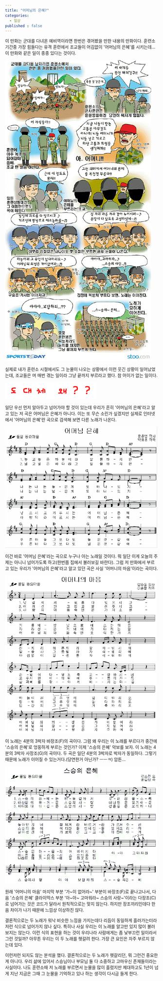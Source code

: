 ```yaml
---
title: "어머님의 은혜?"
categories:
  - 일상
published : false
---
```


이 만화는 군대를 다녀온 예비역이라면 한번은 겪어봤을 만한 내용의 만화이다. 훈련소 기간중 가장 힘들다는 유격 훈련에서 조교들이 어김없이 '어머님의 은혜'를 시키는데... 이 만화와 같은 일이 종종 있다는 것이다.  
  
![](/assets/images/posts/2004/07/fk200000000024.gif)

실제로 내가 훈련소 시절에서도 그 눈물이 나오는 상황에서 이런 웃긴 상황이 일어났었는데, 조교들은 머 매번 겪는 일이라 그냥 끝까지 부르라고 했다. 참 어이가 없는 일이다.  
  
![](/assets/images/posts/2004/07/fk200000000025.jpg)

일단 우선 먼저 알아두고 넘어가야 할 것이 있는데 우리가 흔히 '어머님의 은혜'라고 알고 있는 저 곡은 어머님은 은혜가 아니다. 이는 또 무슨 소린가 싶겠지만 실제로 인터넷에서 '어머님의 은혜'란 곡으로 검색해 보면 다른 노래가 나온다.  
  
![](/assets/images/posts/2004/07/fk200000000026.gif)

이건 바로 '어머님 은혜'라는 곡으로 누구나 아는 노래일 것이다. 뭐 일단 이게 오늘의 주제는 아니니 넘어가도록 하고(한번쯤 집에서 불러보길 바란다). 그럼 저 만화에서 부르고 있는 우리가 '어머님의 은혜'라고 알고 있던 곡은 사실 '어머니의 마음'이라는 곡이다.  
  
![](/assets/images/posts/2004/07/ek200000000026.gif)

이 노래는 4분의 3박자 바장조(F)의 곡이다. 그럼 왜 우리는 이 노래를 부르다가 중간에 '스승의 은혜'로 엉뚱하게 부르는 것인가? 이제 '스승의 은혜' 악보를 보자. 이 노래는 4분의 3박자 사장조(G)의 곡이다. 두 곡은 일단 4분의 3박자로 박자가 동일하다. 그렇기 때문에 노래가 이어질 수 있는거다.(당연한거 아닌가? ㅡㅡㅋ) 암튼...  
  
![](/assets/images/posts/2004/07/gk200000000021.gif)

원래 '어머니의 마음' 마지막 부분 '가~이 없어라~' 부분이 바장조(F)로 끝나고나서, 다음 '스승의 은혜' 클라이막스 부분 '아~아~ 고마워라~ 스승의 사랑~'이라는 다장조(C)로 넘어가는 것은 코드가 달라서 원칙적으로는 맞지 않는다. 하지만 장조끼리인데다 한음 차이가 나기 때문에 느낌상 이상하진 않다.  
  
결론적으로는 두 노래가 워낙 비슷한 느낌을 가지는데다 리듬이 동일하게 흘러가는터라 저런 식으로 넘어가지 않나 싶다. 특히나 사실 우리는 이 노래를 알고만 있지 많이 불러보지는 않는다. 이런 식의 표현을 하는 것이 우리나라 사람에게는 좀 낯부끄런 일이라서 그런 것일까? 아무튼 우리는 이 두 노래를 헷갈려 한다. 가장 큰 요인은 자주 부르지 않는데 있다.  
  
이런저런 되지도 않는 분석을 했다. 결론적으로는 두 노래가 헷갈리던, 뭐 그런건 중요한게 아니다. 우리 삶에 있어서 스승님이나 부모님 둘 다 소중하고 고마우신 존재들이라는 사실이다. 나도 훈련소때 저 노래를 부르면서 눈물을 많이 흘렸지만 제대하고도 1년이 넘게 지난 지금은 그때 그 눈물을 기억하고 있나 하는 생각이 다시금 들게 한다.
